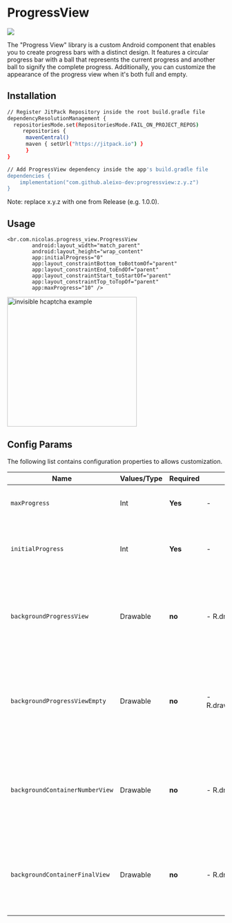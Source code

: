 #
# ProgressView

[![](https://jitpack.io/v/Aleixo-Dev/ProgressView.svg)](https://jitpack.io/#Aleixo-Dev/ProgressView)

The "Progress View" library is a custom Android component that enables you to create progress bars with a distinct design. It features a circular progress bar with a ball that represents the current progress and another ball to signify the complete progress. Additionally, you can customize the appearance of the progress view when it's both full and empty.

## Installation

```bash
// Register JitPack Repository inside the root build.gradle file
dependencyResolutionManagement {
  repositoriesMode.set(RepositoriesMode.FAIL_ON_PROJECT_REPOS)
     repositories {
	  mavenCentral()
	  maven { setUrl("https://jitpack.io") }
      }
}

// Add ProgressView dependency inside the app's build.gradle file
dependencies {
    implementation("com.github.aleixo-dev:progressview:z.y.z")
}
```
Note: replace x.y.z with one from Release (e.g. 1.0.0).

## Usage

```
<br.com.nicolas.progress_view.ProgressView
        android:layout_width="match_parent"
        android:layout_height="wrap_content"
        app:initialProgress="0"
        app:layout_constraintBottom_toBottomOf="parent"
        app:layout_constraintEnd_toEndOf="parent"
        app:layout_constraintStart_toStartOf="parent"
        app:layout_constraintTop_toTopOf="parent"
        app:maxProgress="10" />

```
<img src="https://github.com/Aleixo-Dev/ProgressView/assets/75820713/6fc4a5fd-40bc-4517-8e46-8da3cf41820c" alt="invisible hcaptcha example" width="300px"/>

## Config Params

The following list contains configuration properties to allows customization.

| Name                                   | Values/Type              | Required | Default                                 | Description                                                                                                                                                          |
|----------------------------------------|--------------------------|----------|-----------------------------------------|----------------------------------------------------------------------------------------------------------------------------------------------------------------------|
| `maxProgress`                          | Int                      | **Yes**  | -                                       | This is your max progress view                                                                                                                                       |
| `initialProgress`                      | Int                      | **Yes**  | -                                       | This specifies the "current progress" of the component.                                                                                                                |
| `backgroundProgressView`               | Drawable                 | **no**   | - R.drawable.background_progress_full   | This property defines the background of the progress view when it is being filled.                                                                                                                |
| `backgroundProgressViewEmpty`          | Drawable                 | **no**   | - R.drawable.background_progress_empty  | This property sets the background of the progress view when it is empty or has yet to be filled.                                                                                                            |
| `backgroundContainerNumberView`        | Drawable                 | **no**   | - R.drawable.background_circle_default  | This property sets the background of the ball of the current progress view number.                                                                                                                |
| `backgroundContainerFinalView`         | Drawable                 | **no**   | - R.drawable.background_circle_default  | This property sets the bottom of the ball at the end of the progress view.                                                                                                                |

